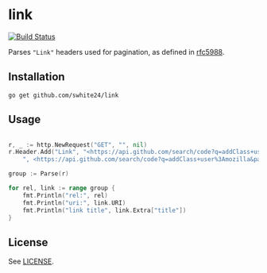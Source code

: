 # link


[![Build Status](https://travis-ci.org/swhite24/link.svg)](https://travis-ci.org/swhite24/link)

Parses `"Link"` headers used for pagination, as defined in
[rfc5988](http://tools.ietf.org/html/rfc5988).

## Installation

```
go get github.com/swhite24/link
```

## Usage

```go

r, _ := http.NewRequest("GET", "", nil)
r.Header.Add("Link", "<https://api.github.com/search/code?q=addClass+user%3Amozilla&page=2>; rel=\"next\""+
	", <https://api.github.com/search/code?q=addClass+user%3Amozilla&page=34>; rel=\"last\"")

group := Parse(r)

for rel, link := range group {
    fmt.Println("rel:", rel)
    fmt.Println("uri:", link.URI)
    fmt.Println("link title", link.Extra["title"])
}
```

## License

See [LICENSE](LICENSE).
